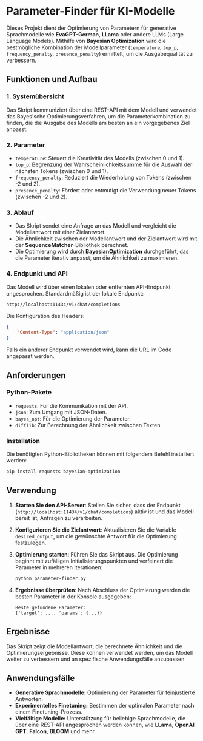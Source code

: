 # Parameter-Finder für KI-Modelle

Dieses Projekt dient der Optimierung von Parametern für generative Sprachmodelle wie **EvaGPT-German**, **LLama** oder andere LLMs (Large Language Models). Mithilfe von **Bayesian Optimization** wird die bestmögliche Kombination der Modellparameter (`temperature`, `top_p`, `frequency_penalty`, `presence_penalty`) ermittelt, um die Ausgabequalität zu verbessern. 

## Funktionen und Aufbau

### 1. **Systemübersicht**
Das Skript kommuniziert über eine REST-API mit dem Modell und verwendet das Bayes'sche Optimierungsverfahren, um die Parameterkombination zu finden, die die Ausgabe des Modells am besten an ein vorgegebenes Ziel anpasst.

### 2. **Parameter**
- `temperature`: Steuert die Kreativität des Modells (zwischen 0 und 1).
- `top_p`: Begrenzung der Wahrscheinlichkeitssumme für die Auswahl der nächsten Tokens (zwischen 0 und 1).
- `frequency_penalty`: Reduziert die Wiederholung von Tokens (zwischen -2 und 2).
- `presence_penalty`: Fördert oder entmutigt die Verwendung neuer Tokens (zwischen -2 und 2).

### 3. **Ablauf**
- Das Skript sendet eine Anfrage an das Modell und vergleicht die Modellantwort mit einer Zielantwort.
- Die Ähnlichkeit zwischen der Modellantwort und der Zielantwort wird mit der **SequenceMatcher**-Bibliothek berechnet.
- Die Optimierung wird durch **BayesianOptimization** durchgeführt, das die Parameter iterativ anpasst, um die Ähnlichkeit zu maximieren.

### 4. **Endpunkt und API**
Das Modell wird über einen lokalen oder entfernten API-Endpunkt angesprochen. Standardmäßig ist der lokale Endpunkt:
```
http://localhost:11434/v1/chat/completions
```

Die Konfiguration des Headers:
```json
{
    "Content-Type": "application/json"
}
```

Falls ein anderer Endpunkt verwendet wird, kann die URL im Code angepasst werden.

## Anforderungen

### Python-Pakete
- `requests`: Für die Kommunikation mit der API.
- `json`: Zum Umgang mit JSON-Daten.
- `bayes_opt`: Für die Optimierung der Parameter.
- `difflib`: Zur Berechnung der Ähnlichkeit zwischen Texten.

### Installation
Die benötigten Python-Bibliotheken können mit folgendem Befehl installiert werden:
```bash
pip install requests bayesian-optimization
```

## Verwendung

1. **Starten Sie den API-Server**:
   Stellen Sie sicher, dass der Endpunkt (`http://localhost:11434/v1/chat/completions`) aktiv ist und das Modell bereit ist, Anfragen zu verarbeiten.

2. **Konfigurieren Sie die Zielantwort**:
   Aktualisieren Sie die Variable `desired_output`, um die gewünschte Antwort für die Optimierung festzulegen.

3. **Optimierung starten**:
   Führen Sie das Skript aus. Die Optimierung beginnt mit zufälligen Initialisierungspunkten und verfeinert die Parameter in mehreren Iterationen:
   ```bash
   python parameter-finder.py
   ```

4. **Ergebnisse überprüfen**:
   Nach Abschluss der Optimierung werden die besten Parameter in der Konsole ausgegeben:
   ```
   Beste gefundene Parameter:
   {'target': ..., 'params': {...}}
   ```

## Ergebnisse

Das Skript zeigt die Modellantwort, die berechnete Ähnlichkeit und die Optimierungsergebnisse. Diese können verwendet werden, um das Modell weiter zu verbessern und an spezifische Anwendungsfälle anzupassen.

## Anwendungsfälle

- **Generative Sprachmodelle:** Optimierung der Parameter für feinjustierte Antworten.
- **Experimentelles Finetuning:** Bestimmen der optimalen Parameter nach einem Finetuning-Prozess.
- **Vielfältige Modelle:** Unterstützung für beliebige Sprachmodelle, die über eine REST-API angesprochen werden können, wie **LLama**, **OpenAI GPT**, **Falcon**, **BLOOM** und mehr.

